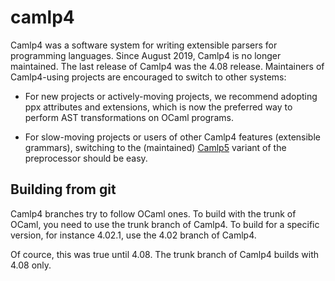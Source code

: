 camlp4
======

Camlp4 was a software system for writing extensible parsers for
programming languages. Since August 2019, Camlp4 is no longer
maintained. The last release of Camlp4 was the 4.08
release. Maintainers of Camlp4-using projects are encouraged to switch
to other systems:

- For new projects or actively-moving projects, we recommend adopting
  ppx attributes and extensions, which is now the preferred way to
  perform AST transformations on OCaml programs.

- For slow-moving projects or users of other Camlp4 features
  (extensible grammars), switching to the (maintained)
  [Camlp5](https://github.com/camlp5/camlp5) variant of the
  preprocessor should be easy.

Building from git
-----------------

Camlp4 branches try to follow OCaml ones. To build with the trunk of
OCaml, you need to use the trunk branch of Camlp4. To build for a
specific version, for instance 4.02.1, use the 4.02 branch of Camlp4.

Of cource, this was true until 4.08. The trunk branch of Camlp4 builds
with 4.08 only.
